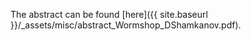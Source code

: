 The abstract can be found [here]({{ site.baseurl }}/_assets/misc/abstract_Wormshop_DShamkanov.pdf).
